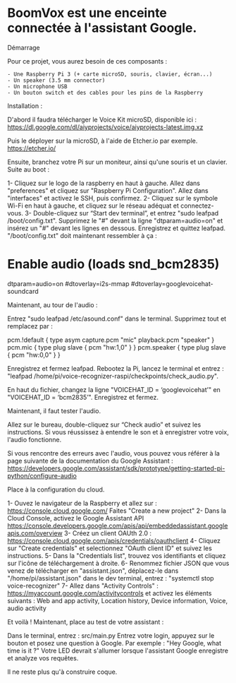 # BoomVox est une enceinte connectée à l'assistant Google.

Démarrage

Pour ce projet, vous aurez besoin de ces composants :

    - Une Raspberry Pi 3 (+ carte microSD, souris, clavier, écran...)
    - Un speaker (3.5 mm connector)
    - Un microphone USB
    - Un bouton switch et des cables pour les pins de la Raspberry

Installation :

D'abord il faudra télécharger le Voice Kit microSD, disponible ici :
https://dl.google.com/dl/aiyprojects/voice/aiyprojects-latest.img.xz

Puis le déployer sur la microSD, à l'aide de Etcher.io par exemple.
https://etcher.io/

Ensuite, branchez votre Pi sur un moniteur, ainsi qu'une souris et un clavier.
Suite au boot :

1- Cliquez sur le logo de la raspberry en haut à gauche. Allez dans "preferences" et cliquez sur
"Raspberry Pi Configuration". Allez dans "interfaces" et activez le SSH, puis confirmez.
2- Cliquez sur le symbole Wi-Fi en haut à gauche, et cliquez sur le réseau adéquat et connectez-vous.
3- Double-cliquez sur “Start dev terminal”, et entrez "sudo leafpad /boot/config.txt".
Supprimez le "#" devant la ligne "dtparam=audio=on" et insérez un "#" devant les lignes en dessous.
Enregistrez et quittez leafpad.
"/boot/config.txt" doit maintenant ressembler à ça :

# Enable audio (loads snd_bcm2835)
dtparam=audio=on
#dtoverlay=i2s-mmap
#dtoverlay=googlevoicehat-soundcard

Maintenant, au tour de l'audio :

Entrez "sudo leafpad /etc/asound.conf" dans le terminal.
Supprimez tout et remplacez par :

pcm.!default {
  type asym
  capture.pcm "mic"
  playback.pcm "speaker"
}
pcm.mic {
  type plug
  slave {
    pcm "hw:1,0"
  }
}
pcm.speaker {
  type plug
  slave {
    pcm "hw:0,0"
  }
}

Enregistrez et fermez leafpad. Rebootez la Pi, lancez le terminal et entrez :
"leafpad /home/pi/voice-recognizer-raspi/checkpoints/check_audio.py".

En haut du fichier, changez la ligne "VOICEHAT_ID = ‘googlevoicehat’" en "VOICEHAT_ID = ‘bcm2835’".
Enregistrez et fermez.

Maintenant, il faut tester l'audio.

Allez sur le bureau, double-cliquez sur “Check audio” et suivez les instructions. Si vous
réussissez à entendre le son et à enregistrer votre voix, l'audio fonctionne.

Si vous rencontre des erreurs avec l'audio, vous pouvez vous référer à la page suivante de la 
documentation du Google Assistant : 
https://developers.google.com/assistant/sdk/prototype/getting-started-pi-python/configure-audio

Place à la configuration du cloud.

1- Ouvez le navigateur de la Raspberry et allez sur :
https://console.cloud.google.com/
Faites "Create a new project"
2- Dans la Cloud Console, activez le Google Assistant API
https://console.developers.google.com/apis/api/embeddedassistant.googleapis.com/overview
3- Créez un client OAUth 2.0 :
https://console.cloud.google.com/apis/credentials/oauthclient
4- Cliquez sur "Create credentials" et selectionnez "OAuth client ID" et suivez les instructions.
5- Dans la "Credentials list", trouvez vos identifiants et cliquez sur l'icône de téléchargement à droite.
6- Renommez fichier JSON que vous venez de télécharger en "assistant.json", déplacez-le dans "/home/pi/assistant.json"
dans le dev terminal, entrez : "systemctl stop voice-recognizer"
7- Allez dans "Activity Controls" :
https://myaccount.google.com/activitycontrols
et activez les éléments suivants : Web and app activity, Location history, Device information, Voice, audio activity

Et voilà ! Maintenant, place au test de votre assistant :

Dans le terminal, entrez : 
src/main.py
Entrez votre login, appuyez sur le bouton et posez une question à Google.
Par exemple :
"Hey Google, what time is it ?"
Votre LED devrait s'allumer lorsque l'assistant Google enregistre et analyze vos requêtes.

Il ne reste plus qu'à construire coque.

